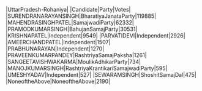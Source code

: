  
|UttarPradesh-Rohaniya|
|Candidate|Party|Votes|
|SURENDRANARAYANSINGH|BharatiyaJanataParty|119885|
|MAHENDRASINGHPATEL|SamajwadiParty|62332|
|PRAMODKUMARSINGH|BahujanSamajParty|30531|
|KRISHNAPATEL|Independent|9549|
|PARVATIDEVI|Independent|2926|
|AMEERCHANDPATEL|Independent|1507|
|PRABHUNARAYAN|Independent|1270|
|PRAVEENKUMARPANDEY|RashtriyaSamajPaksha|1261|
|SANGEETAVISHWAKARMA|MoulikAdhikarParty|734|
|MANOJKUMARSINGH|RashtriyaKrantikariSamajwadiParty|595|
|UMESHYADAV|Independent|527|
|SEWARAMSINGH|ShoshitSamajDal|475|
|NoneoftheAbove|NoneoftheAbove|2190|

